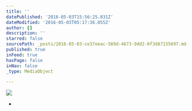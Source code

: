 ```yaml
---
title: ''
datePublished: '2016-05-03T15:56:25.831Z'
dateModified: '2016-05-03T05:17:36.055Z'
author: []
description: ''
starred: false
sourcePath: _posts/2016-05-03-ce37eeac-589d-4673-9dd2-0f3d87155697.md
published: true
inFeed: true
hasPage: false
inNav: false
_type: MediaObject

---
```

![](https://the-grid-user-content.s3-us-west-2.amazonaws.com/a9ca60f4-a8cd-41d7-82c6-47c9d1de3cfa.jpg)

*